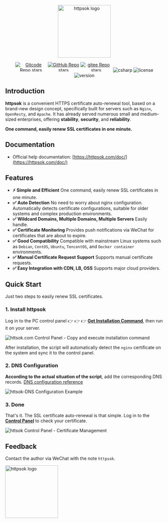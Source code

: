 <p align="center"><a href="https://httpsok.com/doc/" target="_blank"><img width="168" src="https://cdn.httpsok.com/doc/assets/httpsok-logo.png" alt="httpsok logo"></a></p>

<p align="center">
  <a href="https://gitcode.com/httpsok/httpsok" class="link gitcode-link" target="_blank"><img style="max-width: 100px; max-height: 30px;" alt="Gitcode Repo stars" src="https://gitcode.com/httpsok/httpsok/star/badge.svg"></a>
  <a href="https://github.com/httpsok/httpsok" class="link github-link" target="_blank"><img style="max-width: 100px; max-height: 30px;" alt="GitHub Repo stars" src="https://img.shields.io/github/stars/httpsok/httpsok?style=social"></a>
  <a href="https://gitee.com/httpsok/httpsok" class="link gitee-link" target="_blank"><img style="max-width: 100px; max-height: 30px;" alt="gitee Repo stars" src="https://gitee.com/httpsok/httpsok/badge/star.svg"></a>
  <img style="max-width: 100px; max-height: 30px;" alt="csharp" src="https://img.shields.io/badge/language-shell-brightgreen.svg">
  <img style="max-width: 100px; max-height: 30px;"alt="license" src="https://img.shields.io/badge/license-MIT-blue.svg">
  <img style="max-width: 100px; max-height: 30px;"alt="version" src="https://img.shields.io/badge/version-1.18.2-brightgreen">
</p>

## Introduction

**httpsok** is a convenient HTTPS certificate auto-renewal tool, based on a brand-new design concept, specifically built for servers such as `Nginx`, `OpenResty`, and `Apache`. It has already served numerous small and medium-sized enterprises, offering **stability**, **security**, and **reliability**.

**One command, easily renew SSL certificates in one minute.**

## Documentation

- Official help documentation: [https://httpsok.com/doc/](https://httpsok.com/doc/)

## Features

- **⚡️ Simple and Efficient** One command, easily renew SSL certificates in one minute.
- **✅ Auto Detection** No need to worry about nginx configuration. Automatically detects certificate configurations, suitable for older systems and complex production environments.
- **✅ Wildcard Domains, Multiple Domains, Multiple Servers** Easily handle.
- **✅ Certificate Monitoring** Provides push notifications via WeChat for certificates that are about to expire.
- **✅ Good Compatibility** Compatible with mainstream Linux systems such as `Debian`, `CentOS`, `Ubuntu`, `TencentOS`, and `Docker container` environments.
- **✅ Manual Certificate Request Support** Supports manual certificate requests.
- **✅ Easy Integration with CDN, LB, OSS** Supports major cloud providers.

## Quick Start

Just two steps to easily renew SSL certificates.

### 1. Install httpsok

Log in to the PC control panel 👉 👉 👉 **[Get Installation Command](https://httpsok.com/p/4c9n)**, then run it on your server.

![httsok.com Control Panel - Copy and execute installation command](https://cdn.httpsok.com/doc/assets/guide/image-20241124012814210.png)

After installation, the script will automatically detect the `nginx` certificate on the system and sync it to the control panel.

### 2. DNS Configuration

**According to the actual situation of the script**, add the corresponding DNS records. [DNS configuration reference](https://httpsok.com/doc/guide/dns.html)

![httsok-DNS Configuration Example](https://cdn.httpsok.com/doc/assets/guide/image-20250115041129964.png)

### 3. Done

That's it. The SSL certificate auto-renewal is that simple. Log in to the **[Control Panel](https://httpsok.com/?p=4c9n)** to check your certificate.

![httsok Control Panel - Certificate Management](https://cdn.httpsok.com/doc/assets/guide/image-20241029115047877.png)

## Feedback

Contact the author via WeChat with the note `httpsok`.

<img width="168" src="https://cdn.httpsok.com/doc/assets/qrcode.png" alt="httpsok logo">
